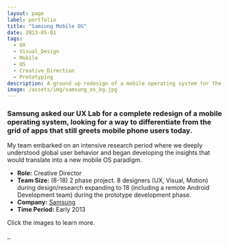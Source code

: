 ```yaml
---
layout: page
label: portfolio
title: "Samsung Mobile OS"
date: 2013-05-01
tags:
  - UX
  - Visual_Design
  - Mobile
  - OS
  - Creative_Direction
  - Prototyping
description: A ground up redesign of a mobile operating system for the largest cell phone manufacturer in the world. 
image: /assets/img/samsung_os_bg.jpg
---
```


### Samsung asked our UX Lab for a complete redesign of a mobile operating system, looking for a way to differentiate from the grid of apps that still greets mobile phone users today.

My team embarked on an intensive research period where we deeply understood global user behavior and began developing the insights that would translate into a new mobile OS paradigm. 

+ **Role:** Creative Director
+ **Team Size:** (8-18) 2 phase project. 8 designers (UX, Visual, Motion) during design/research expanding to 18 (including a remote Android Development team) during the prototype development phase.
+ **Company:** [Samsung](http://www.samsung.com/us/mobile/phones/)
+ **Time Period:** Early 2013

Click the images to learn more. 

<a href="/assets/img/samsung_os_img1.jpg" data-fancybox="gallery" data-caption="Thinking through the architecture of our new OS.">
  <img src="/assets/img/samsung_os_img1.jpg" alt="" />
</a>

<a href="/assets/img/samsung_os_img2.jpg" data-fancybox="gallery" data-caption="Some of the research findings that informed our design.">
  <img src="/assets/img/samsung_os_img2.jpg" alt="" />
</a>

<a href="/assets/img/samsung_os_img3.jpg" data-fancybox="gallery" data-caption="Various proposed visual design styles. None of these were selected for the prototype.">
  <img src="/assets/img/samsung_os_img3.jpg" alt="" />
</a>